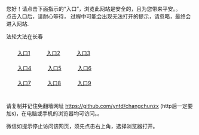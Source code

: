 您好！请点击下面指示的“入口”，浏览此网站是安全的，且为您带来平安。。 <br/>
点击入口后，请耐心等待， 过程中可能会出现无法打开的提示，请忽略，最终会进入网站. </br>

法轮大法在长春<br/>
<div style="padding:10px"><a style="margin:20px" target="_blank" href="https://d3veq3w0pldf7g.cloudfront.net/2Qpsp?xcnzkolv" id="ccLink1" rel="nofollow">入口1</a> <a target="_blank" style="margin:20px" href="https://d13y38o6ryp46m.cloudfront.net/2Qpsp?iamzglr" id="ccLink2" rel="nofollow">入口2</a> <a style="margin:20px" target="_blank" href="https://d3dyabdepnnlz2.cloudfront.net/2Qpsp?dnemhe" id="ccLink3" rel="nofollow">入口3</a></div>

<div style="padding:10px" ><a style="margin:20px" target="_blank" href="https://d3veq3w0pldf7g.cloudfront.net/2Qpsp?xcnzkolv" id="ccLink4" rel="nofollow">入口4</a> <a style="margin:20px" href="https://d13y38o6ryp46m.cloudfront.net/2Qpsp?iamzglr" target="_blank" id="ccLink5" rel="nofollow">入口5</a> <a style="margin:20px" href="https://d3dyabdepnnlz2.cloudfront.net/2Qpsp?dnemhe" target="_blank" id="ccLink6" rel="nofollow">入口6</a></div>

<div style="padding:10px"><a style="margin:20px" target="_blank" href="https://d3veq3w0pldf7g.cloudfront.net/2Qpsp?xcnzkolv" id="ccLink7" rel="nofollow">入口7</a> <a style="margin:20px" href="https://d13y38o6ryp46m.cloudfront.net/2Qpsp?iamzglr" target="_blank" id="ccLink8" rel="nofollow">入口8</a> <a style="margin:20px" target="_blank" href="https://d3dyabdepnnlz2.cloudfront.net/2Qpsp?dnemhe" id="ccLink9" rel="nofollow">入口9</a></div>

<br/>



请复制并记住免翻墙网址 https://github.com/yntd/changchunzx (http后一定要加s)，在电脑或手机的浏览器均可访问。。<br/>

微信如提示停止访问该网页，须先点击右上角，选择浏览器打开。
